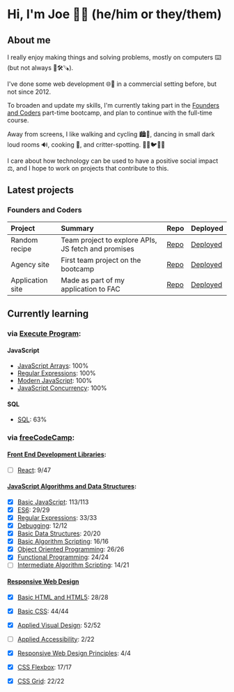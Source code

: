 # Hi, I'm Joe 👋🏻 (he/him or they/them)

## About me

I really enjoy making things and solving problems, mostly on computers ⌨️ (but not always 📐🛠️🪚).

I've done some web development 🌐🔗 in a commercial setting before, but not since 2012.

To broaden and update my skills, I'm currently taking part in the [Founders and Coders](https://www.foundersandcoders.com/) part-time bootcamp, and plan to continue with the full-time course.

Away from screens, I like walking and cycling 🏙️🌳, dancing in small dark loud rooms 🔊, cooking 🍅, and critter-spotting. 🐶🐱🐦🦊🐀

I care about how technology can be used to have a positive social impact ⚖️, and I hope to work on projects that contribute to this.

## Latest projects

<!-- Check back here to see projects that I've been working on 😌 -->

### Founders and Coders

| Project | Summary | Repo | Deployed |
| :- | :- | :- | :- |
| Random recipe | Team project to explore APIs, JS fetch and promises | [Repo](https://github.com/vasystus/hungri-la) | [Deployed](https://vasystus.github.io/hungri-la/) |
| Agency site | First team project on the bootcamp | [Repo](https://github.com/joe-dev-public/fac-agency-website) | [Deployed](https://joe-dev-public.github.io/fac-agency-website/) |
| Application site | Made as part of my application to FAC | [Repo](https://github.com/joe-dev-public/fac-application-website) | [Deployed](https://joe-dev-public.github.io/fac-application-website/) |

## Currently learning

### via **[Execute Program](https://www.executeprogram.com/)**:

#### JavaScript

<!-- [<img src="https://www.executeprogram.com/svg/logo.svg#gh-dark-mode-only" width="128" alt="Execute Program">](https://www.executeprogram.com/) -->
<!-- [<img src="https://www.executeprogram.com/svg/logo-inverted.svg#gh-light-mode-only" width="128" alt="Execute Program">](https://www.executeprogram.com/) -->

- [JavaScript Arrays](https://www.executeprogram.com/courses/javascript-array): 100%
- [Regular Expressions](https://www.executeprogram.com/courses/regexes): 100%
- [Modern JavaScript](https://www.executeprogram.com/courses/modern-javascript): 100%
- [JavaScript Concurrency](https://www.executeprogram.com/courses/javascript-concurrency): 100%

#### SQL

- [SQL](https://www.executeprogram.com/courses/sql): 63%

### via **[freeCodeCamp](https://www.freecodecamp.org/joe-dev-public)**:

#### [Front End Development Libraries](https://www.freecodecamp.org/learn/front-end-development-libraries/):

- [ ] [React](https://www.freecodecamp.org/learn/front-end-development-libraries/#react): 9/47

#### [JavaScript Algorithms and Data Structures](https://www.freecodecamp.org/learn/javascript-algorithms-and-data-structures/):

- [x] [Basic JavaScript](https://www.freecodecamp.org/learn/javascript-algorithms-and-data-structures/#basic-javascript): 113/113
- [x] [ES6](https://www.freecodecamp.org/learn/javascript-algorithms-and-data-structures/#es6): 29/29
- [x] [Regular Expressions](https://www.freecodecamp.org/learn/javascript-algorithms-and-data-structures/#regular-expressions): 33/33
- [x] [Debugging](https://www.freecodecamp.org/learn/javascript-algorithms-and-data-structures/#debugging): 12/12
- [x] [Basic Data Structures](https://www.freecodecamp.org/learn/javascript-algorithms-and-data-structures/#basic-data-structures): 20/20
- [x] [Basic Algorithm Scripting](https://www.freecodecamp.org/learn/javascript-algorithms-and-data-structures/#basic-algorithm-scripting): 16/16
- [x] [Object Oriented Programming](https://www.freecodecamp.org/learn/javascript-algorithms-and-data-structures/#object-oriented-programming): 26/26
- [x] [Functional Programming](https://www.freecodecamp.org/learn/javascript-algorithms-and-data-structures/#functional-programming): 24/24
- [ ] [Intermediate Algorithm Scripting](https://www.freecodecamp.org/learn/javascript-algorithms-and-data-structures/#intermediate-algorithm-scripting): 14/21

#### [Responsive Web Design](https://www.freecodecamp.org/learn/responsive-web-design/)

- [x] [Basic HTML and HTML5](https://www.freecodecamp.org/learn/responsive-web-design/#basic-html-and-html5): 28/28
- [x] [Basic CSS](https://www.freecodecamp.org/learn/responsive-web-design/#basic-css): 44/44
- [x] [Applied Visual Design](https://www.freecodecamp.org/learn/responsive-web-design/#applied-visual-design): 52/52
- [ ] [Applied Accessibility](https://www.freecodecamp.org/learn/responsive-web-design/#applied-accessibility): 2/22
- [x] [Responsive Web Design Principles](https://www.freecodecamp.org/learn/responsive-web-design/#responsive-web-design-principles): 4/4
- [x] [CSS Flexbox](https://www.freecodecamp.org/learn/responsive-web-design/#css-flexbox): 17/17
- [x] [CSS Grid](https://www.freecodecamp.org/learn/responsive-web-design/#css-grid): 22/22


<!--
**joe-dev-public/joe-dev-public** is a ✨ _special_ ✨ repository because its `README.md` (this file) appears on your GitHub profile.

Here are some ideas to get you started:

- 🔭 I’m currently working on ...
- 🌱 I’m currently learning ...
- 👯 I’m looking to collaborate on ...
- 🤔 I’m looking for help with ...
- 💬 Ask me about ...
- 📫 How to reach me: ...
- 😄 Pronouns: ...
- ⚡ Fun fact: ...
-->
